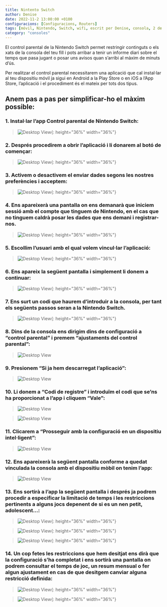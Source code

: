 ```yaml
---
title: Nintento Switch
author: Denise
date: 2022-11-2 13:00:00 +0100
configuracions: [Configuracions, Routers]
tags: [móvil, Nintendo, Switch, wifi, escrit per Denise, consola, 2 de Novembre de 2022, PlayStore, AppStore, Android, IOS, control, parental, control parental, instal·lar, aplicació, vincul·lar, codi, registre, compte]
category: "consoles"
---
```



El control parental de la Nintendo Switch permet restringir continguts o els xats de la consola del teu fill i pots arribar a tenir un informe diari sobre el temps que pasa jugant o posar uns avisos quan s’arribi al màxim de minuts d’ús.

Per realitzar el control parental necessitarem una aplicació que cal instal·lar al teu dispositiu móvil ja sigui en Android a la Play Store o en iOS a l’App Store, l’aplicació i el procediment és el mateix per tots dos tipus.

## Anem pas a pas per simplificar-ho el màxim possible:

### 1. Instal·lar l’app Control parental de Nintendo Switch:

>![Desktop View](/assets/img/switch/image20.png){: height="36%" width="36%"}

### 2. Després procedirem a obrir l’aplicació i li donarem al botó de començar:

>![Desktop View](/assets/img/switch/image18.png){: height="36%" width="36%"}

### 3. Activem o desactivem el enviar dades segons les nostres preferències i acceptem:

>![Desktop View](/assets/img/switch/image6.png){: height="36%" width="36%"}

### 4. Ens apareixerà una pantalla on ens demanarà que iniciem sessió amb el compte que tinguem de Nintendo, en el cas que no tinguem caldrà posar les dades que ens demani i registrar-nos.

>![Desktop View](/assets/img/switch/image3.png){: height="36%" width="36%"}

### 5. Escollim l’usuari amb el qual volem vincul·lar l’aplicació:

>![Desktop View](/assets/img/switch/image4.png){: height="36%" width="36%"}

### 6. Ens apareix la següent pantalla i simplement li donem a continuar:

>![Desktop View](/assets/img/switch/image13.png){: height="36%" width="36%"}

### 7. Ens surt un codi que haurem d’introduir a la consola, per tant els següents passos seran a la Nintendo Switch.

>![Desktop View](/assets/img/switch/image2.png){: height="36%" width="36%"}

### 8. Dins de la consola ens dirigim dins de configuració a “control parental” i premem “ajustaments del control parental”:

>![Desktop View](/assets/img/switch/image8.jpg)

### 9. Presionem “Si ja hem descarregat l’aplicació”:

>![Desktop View](/assets/img/switch/image5.jpg)

### 10. Li donem a “Codi de registre” i introduïm el codi que se’ns ha proporcionat a l’app i cliquem “Vale”:

>![Desktop View](/assets/img/switch/image7.jpg)

>![Desktop View](/assets/img/switch/image1.png)

### 11. Clicarem a “Prosseguir amb la configuració en un dispositiu intel·ligent”:

>![Desktop View](/assets/img/switch/image10.jpg)

### 12. Ens apareixerà la següent pantalla conforme a quedat vinculada la consola amb el dispositiu mòbil on tenim l’app:

>![Desktop View](/assets/img/switch/image15.jpg)

### 13. Ens sortirà a l’app la següent pantalla i després ja podrem procedir a especificar la limitació de temps i les restriccions pertinents a alguns jocs depenent de si es un nen petit, adolescent…:

>![Desktop View](/assets/img/switch/image17.png){: height="36%" width="36%"}

>![Desktop View](/assets/img/switch/image16.png){: height="36%" width="36%"}

>![Desktop View](/assets/img/switch/image14.png){: height="36%" width="36%"}

### 14. Un cop fetes les restriccions que hem desitjat ens dirà que la configuració s’ha completat i ens sortirà una pantalla on podrem consultar el temps de joc, un resum mensual o fer algun ajustament en cas de que desitgem canviar alguna restricció definida:

>![Desktop View](/assets/img/switch/image19.png){: height="36%" width="36%"}

>![Desktop View](/assets/img/switch/image18.png){: height="36%" width="36%"}
